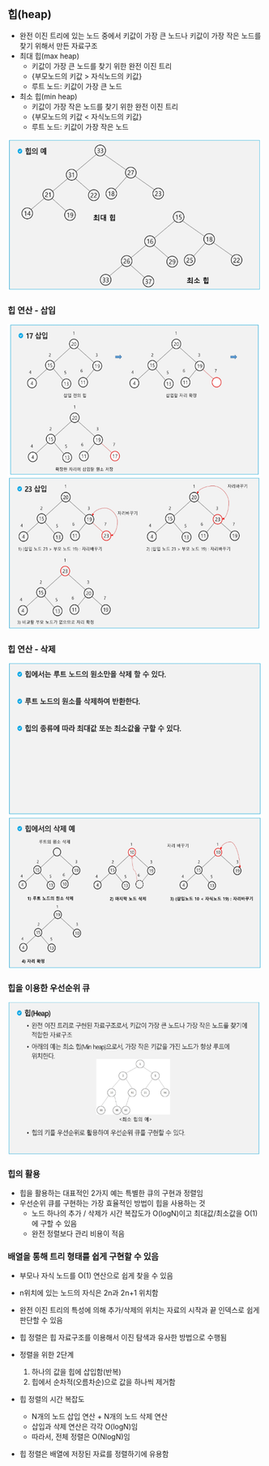## 힙(heap)
- 완전 이진 트리에 있는 노드 중에서 키값이 가장 큰 노드나 키값이 가장 작은 노드를 찾기 위해서 만든 자료구조
- 최대 힙(max heap)
    - 키값이 가장 큰 노드를 찾기 위한 완전 이진 트리
    - {부모노드의 키값 > 자식노드의 키값}
    - 루트 노드: 키값이 가장 큰 노드
- 최소 힙(min heap)
    - 키값이 가장 작은 노드를 찾기 위한 완전 이진 트리
    - {부모노드의 키값 < 자식노드의 키값}
    - 루트 노드: 키값이 가장 작은 노드
    
<img src="images/image_28.png" width="500" height="300">

### 힙 연산 - 삽입
<img src="images/image_29.png" width="500" height="300">
<img src="images/image_30.png" width="500" height="300">

### 힙 연산 - 삭제
<img src="images/image_31.png" width="500" height="300">
<img src="images/image_32.png" width="500" height="300">

### 힙을 이용한 우선순위 큐
<img src="images/image_33.png" width="500" height="300">

### 힙의 활용
- 힙을 활용하는 대표적인 2가지 예는 특별한 큐의 구현과 정렬임
- 우선순위 큐를 구현하는 가장 효율적인 방법이 힙을 사용하는 것
  - 노드 하나의 추가 / 삭제가 시간 복잡도가 O(logN)이고 최대값/최소값을 O(1)에 구할 수 있음
  - 완전 정렬보다 관리 비용이 적음
  
### 배열을 통해 트리 형태를 쉽게 구현할 수 있음
- 부모나 자식 노드를 O(1) 연산으로 쉽게 찾을 수 있음
- n위치에 있는 노드의 자식은 2n과 2n+1 위치함
- 완전 이진 트리의 특성에 의해 추가/삭제의 위치는 자료의 시작과 끝 인덱스로 쉽게 판단할 수 있음


- 힙 정렬은 힙 자료구조를 이용해서 이진 탐색과 유사한 방법으로 수행됨
- 정렬을 위한 2단계
  1. 하나의 값을 힙에 삽입함(반복)
  2. 힙에서 순차적(오름차순)으로 값을 하나씩 제거함
  
- 힙 정렬의 시간 복잡도
  - N개의 노드 삽입 연산 + N개의 노드 삭제 연산
  - 삽입과 삭제 연산은 각각 O(logN)임
  - 따라서, 전체 정렬은 O(NlogN)임
  
- 힙 정렬은 배열에 저장된 자료를 정렬하기에 유용함